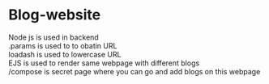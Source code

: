 # Blog-website

Node js is used in backend<br>
.params is used to to obatin URL<br>
loadash is used to lowercase URL<br>
EJS is used to render same webpage with different blogs<br>
/compose is secret page where you can go and add blogs on this webpage<br>

